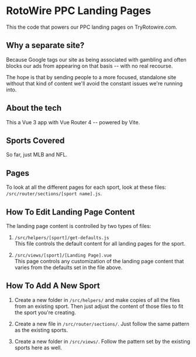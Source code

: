 # RotoWire PPC Landing Pages

This the code that powers our PPC landing pages on TryRotowire.com.

## Why a separate site?

Because Google tags our site as being associated with gambling and often blocks our ads from appearing on that basis -- with no real recourse.

The hope is that by sending people to a more focused, standalone site without that kind of content we'll avoid the constant issues we're running into.

## About the tech

This a Vue 3 app with Vue Router 4 -- powered by Vite.

## Sports Covered

So far, just MLB and NFL.

## Pages

To look at all the different pages for each sport, look at these files: `/src/router/sections/[sport name].js`.

## How To Edit Landing Page Content

The landing page content is controlled by two types of files:

1. `/src/helpers/[sport]/get-defaults.js`<br>
   This file controls the default content for all landing pages for the sport.

2. `/src/views/[sport]/[Landing Page].vue`<br>
   This page controls any customization of the landing page content that varies from the defaults set in the file above.

## How To Add A New Sport

1. Create a new folder in `/src/helpers/` and make copies of all the files from an existing sport. Then just adjust the content of those files to fit the sport you're creating.

2. Create a new file in `/src/router/sections/`. Just follow the same pattern as the existing sports.

3. Create a new folder in `/src/views/`. Follow the pattern set by the existing sports here as well.
